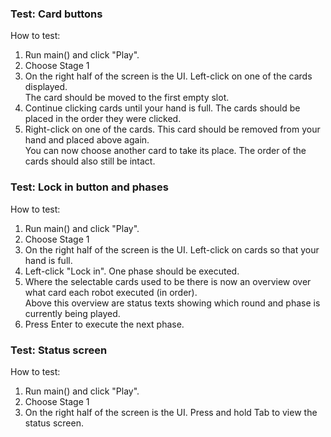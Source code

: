### Test: Card buttons
How to test:
1. Run main() and click "Play".
2. Choose Stage 1
3. On the right half of the screen is the UI. Left-click on one of the cards displayed.<br>
   The card should be moved to the first empty slot.
4. Continue clicking cards until your hand is full. The cards should be placed in the order they were clicked.
5. Right-click on one of the cards. This card should be removed from your hand and placed above again.<br>
   You can now choose another card to take its place. The order of the cards should also still be intact.
   
### Test: Lock in button and phases
How to test:
1. Run main() and click "Play".
2. Choose Stage 1
3. On the right half of the screen is the UI. Left-click on cards so that your hand is full.
4. Left-click "Lock in". One phase should be executed.
5. Where the selectable cards used to be there is now an overview over what card each robot executed (in order).<br>
   Above this overview are status texts showing which round and phase is currently being played.
6. Press Enter to execute the next phase.
  
### Test: Status screen
How to test:
1. Run main() and click "Play".
2. Choose Stage 1
3. On the right half of the screen is the UI. Press and hold Tab to view the status screen. 